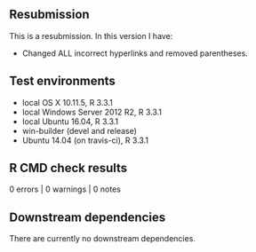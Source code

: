 ## Resubmission
This is a resubmission. In this version I have:
* Changed ALL incorrect hyperlinks and removed parentheses.

## Test environments
* local OS X 10.11.5, R 3.3.1
* local Windows Server 2012 R2, R 3.3.1
* local Ubuntu 16.04, R 3.3.1
* win-builder (devel and release)
* Ubuntu 14.04 (on travis-ci), R 3.3.1


## R CMD check results
0 errors | 0 warnings | 0 notes


## Downstream dependencies
There are currently no downstream dependencies.